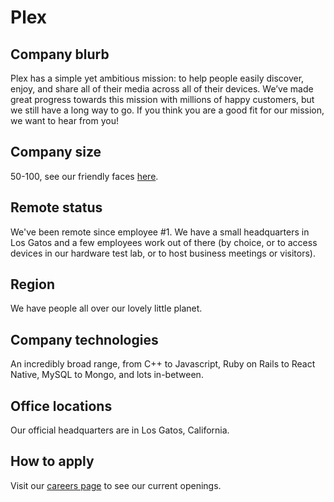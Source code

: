 # Plex

## Company blurb

Plex has a simple yet ambitious mission: to help people easily discover, enjoy, and share all of their media across all of their devices. We’ve made great progress towards this mission with millions of happy customers, but we still have a long way to go. If you think you are a good fit for our mission, we want to hear from you!

## Company size

50-100, see our friendly faces [here](https://www.plex.tv/about/).

## Remote status

We've been remote since employee #1. We have a small headquarters in Los Gatos and a few employees work out of there (by choice, or to access devices in our hardware test lab, or to host business meetings or visitors).

## Region

We have people all over our lovely little planet.

## Company technologies

An incredibly broad range, from C++ to Javascript, Ruby on Rails to React Native, MySQL to Mongo, and lots in-between.

## Office locations

Our official headquarters are in Los Gatos, California.

## How to apply

Visit our [careers page](https://www.plex.tv/about/careers/) to see our current openings.

